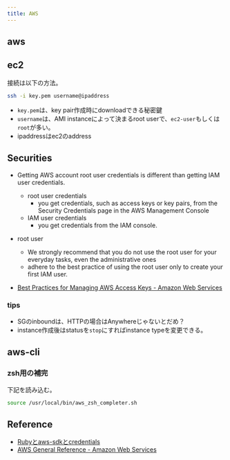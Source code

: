 ```yaml
---
title: AWS
---
```


## aws

## ec2
接続は以下の方法。

```sh
ssh -i key.pem username@ipaddress
```

* `key.pem`は、key pair作成時にdownloadできる秘密鍵
* `username`は、AMI instanceによって決まるroot userで、`ec2-user`もしくは`root`が多い。
* ipaddressはec2のaddress


## Securities
* Getting AWS account root user credentials is different than getting IAM user credentials. 
    * root user credentials
        * you get credentials, such as access keys or key pairs, from the Security Credentials page in the AWS Management Console
    * IAM user credentials
        * you get credentials from the IAM console.
* root user
    * We strongly recommend that you do not use the root user for your everyday tasks, even the administrative ones
    * adhere to the best practice of using the root user only to create your first IAM user.

* [Best Practices for Managing AWS Access Keys \- Amazon Web Services](https://docs.aws.amazon.com/general/latest/gr/aws-access-keys-best-practices.html)

### tips
* SGのinboundは、HTTPの場合はAnywhereじゃないとだめ？
* instance作成後はstatusを`stop`にすればinstance typeを変更できる。


## aws-cli

### zsh用の補完
下記を読み込む。

```zsh
source /usr/local/bin/aws_zsh_completer.sh
```

## Reference
* [Rubyとaws-sdkとcredentials](https://gist.github.com/y13i/bf97e86e9c05f10262cf)
* [AWS General Reference \- Amazon Web Services](https://docs.aws.amazon.com/general/latest/gr/Welcome.html)
